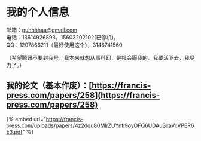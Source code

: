 # 我的个人信息

邮箱：guhhhhaa@gmail.com  
电话：13614926893，15603202102\(已停机\)，  
QQ：1207866211（最好使用这个），3146741560  
  
（希望腾讯不要封我号，我本来就想从事科幻，是社会逼我的，我要活下去，我尽力了。）  


## 我的论文（基本作废）：[https://francis-press.com/papers/258](https://francis-press.com/papers/258) 



{% embed url="https://francis-press.com/uploads/papers/4z2dqu80MlrZUYnti9oyOFQ6UDAuSxaVcVPER6E3.pdf" %}






